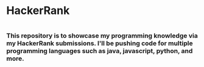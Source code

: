 <h1>HackerRank<h1>
<h3>This repository is to showcase my programming knowledge via my HackerRank submissions. I'll be pushing code for multiple programming languages such as java, javascript, python, and more.<h3>